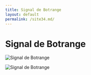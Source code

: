 ```yaml
---
title: Signal de Botrange
layout: default
permalink: /site34.md/
---
```

Signal de Botrange
===========================================================================================


![Signal de Botrange](https://thumbs.dreamstime.com/b/signal-de-botrange-highest-point-belgium-located-ardennes-landmark-old-stairs-hill-wallonia-207679847.jpg)

![Signal de Botrange](https://www.thebestviewpoints.com/wp-content/uploads/2018/07/DSC_6519-HDR-960x636.jpg)